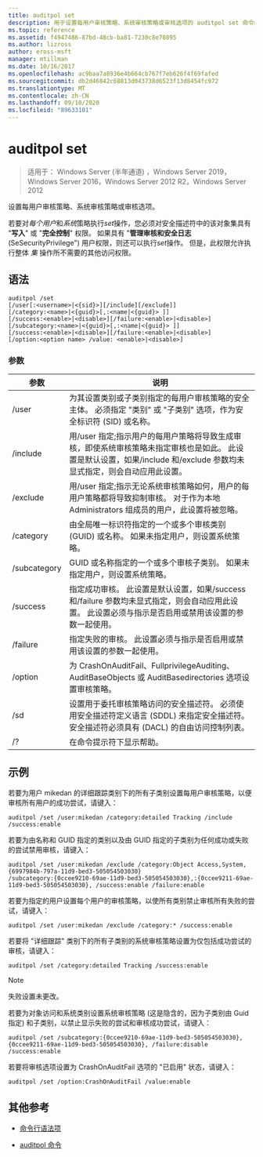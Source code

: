 ```yaml
---
title: auditpol set
description: 用于设置每用户审核策略、系统审核策略或审核选项的 auditpol set 命令的参考文章。
ms.topic: reference
ms.assetid: f4947486-87bd-48cb-ba81-7230c8e70895
ms.author: lizross
author: eross-msft
manager: mtillman
ms.date: 10/16/2017
ms.openlocfilehash: ac9baa7a8936e4b664cb767f7eb626f4f69fafed
ms.sourcegitcommit: db2d46842c68813d043738d6523f13d8454fc972
ms.translationtype: MT
ms.contentlocale: zh-CN
ms.lasthandoff: 09/10/2020
ms.locfileid: "89633101"
---
```

# <a name="auditpol-set"></a>auditpol set

> 适用于： Windows Server (半年通道) ，Windows Server 2019，Windows Server 2016，Windows Server 2012 R2，Windows Server 2012

设置每用户审核策略、系统审核策略或审核选项。

若要对*每个用户*和*系统*策略执行*set*操作，您必须对安全描述符中的该对象集具有 "**写入**" 或 "**完全控制**" 权限。 如果具有 "**管理审核和安全日志** (SeSecurityPrivilege") 用户权限，则还可以执行*set*操作。 但是，此权限允许执行整体 *集* 操作所不需要的其他访问权限。

## <a name="syntax"></a>语法

```
auditpol /set
[/user[:<username>|<{sid}>][/include][/exclude]]
[/category:<name>|<{guid}>[,:<name|<{guid}> ]]
[/success:<enable>|<disable>][/failure:<enable>|<disable>]
[/subcategory:<name>|<{guid}>[,:<name|<{guid}> ]]
[/success:<enable>|<disable>][/failure:<enable>|<disable>]
[/option:<option name> /value: <enable>|<disable>]
```

### <a name="parameters"></a>参数

| 参数 | 说明 |
| --------- | ----------- |
| /user | 为其设置类别或子类别指定的每用户审核策略的安全主体。 必须指定 "类别" 或 "子类别" 选项，作为安全标识符 (SID) 或名称。 |
| /include | 用/user 指定;指示用户的每用户策略将导致生成审核，即使系统审核策略未指定审核也是如此。 此设置是默认设置，如果/include 和/exclude 参数均未显式指定，则会自动应用此设置。 |
| /exclude | 用/user 指定;指示无论系统审核策略如何，用户的每用户策略都将导致抑制审核。 对于作为本地 Administrators 组成员的用户，此设置将被忽略。 |
| /category | 由全局唯一标识符指定的一个或多个审核类别 (GUID) 或名称。 如果未指定用户，则设置系统策略。 |
| /subcategory | GUID 或名称指定的一个或多个审核子类别。 如果未指定用户，则设置系统策略。 |
| /success | 指定成功审核。 此设置是默认设置，如果/success 和/failure 参数均未显式指定，则会自动应用此设置。 此设置必须与指示是否启用或禁用该设置的参数一起使用。 |
| /failure | 指定失败的审核。 此设置必须与指示是否启用或禁用该设置的参数一起使用。 |
| /option | 为 CrashOnAuditFail、FullprivilegeAuditing、AuditBaseObjects 或 AuditBasedirectories 选项设置审核策略。 |
| /sd | 设置用于委托审核策略访问的安全描述符。 必须使用安全描述符定义语言 (SDDL) 来指定安全描述符。 安全描述符必须具有 (DACL) 的自由访问控制列表。 |
| /? | 在命令提示符下显示帮助。 |

## <a name="examples"></a>示例

若要为用户 mikedan 的详细跟踪类别下的所有子类别设置每用户审核策略，以便审核所有用户的成功尝试，请键入：

```
auditpol /set /user:mikedan /category:detailed Tracking /include /success:enable
```

若要为由名称和 GUID 指定的类别以及由 GUID 指定的子类别为任何成功或失败的尝试禁用审核，请键入：

```
auditpol /set /user:mikedan /exclude /category:Object Access,System,{6997984b-797a-11d9-bed3-505054503030}
/subcategory:{0ccee9210-69ae-11d9-bed3-505054503030},:{0ccee9211-69ae-11d9-bed3-505054503030}, /success:enable /failure:enable
```

若要为指定的用户设置每个用户的审核策略，以使所有类别禁止审核所有失败的尝试，请键入：
```
auditpol /set /user:mikedan /exclude /category:* /success:enable
```

若要将 "详细跟踪" 类别下的所有子类别的系统审核策略设置为仅包括成功尝试的审核，请键入：

```
auditpol /set /category:detailed Tracking /success:enable
```

> [!NOTE]
> 失败设置未更改。

若要为对象访问和系统类别设置系统审核策略 (这是隐含的，因为子类别由 Guid 指定) 和子类别，以禁止显示失败的尝试和审核成功尝试，请键入：

```
auditpol /set /subcategory:{0ccee9210-69ae-11d9-bed3-505054503030},{0ccee9211-69ae-11d9-bed3-505054503030}, /failure:disable /success:enable
```

若要将审核选项设置为 CrashOnAuditFail 选项的 "已启用" 状态，请键入：

```
auditpol /set /option:CrashOnAuditFail /value:enable
```

## <a name="additional-references"></a>其他参考

- [命令行语法项](command-line-syntax-key.md)

- [auditpol 命令](auditpol.md)
